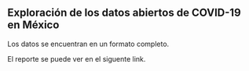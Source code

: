 ## Exploración de los datos abiertos de COVID-19 en México

Los datos se encuentran en un formato completo.

El reporte se puede ver en el siguente link.

>
